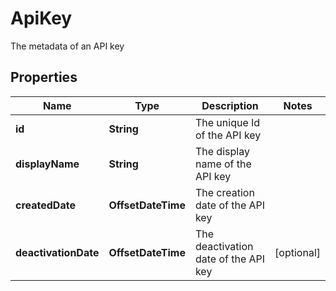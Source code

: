 

# ApiKey

The metadata of an API key

## Properties

Name | Type | Description | Notes
------------ | ------------- | ------------- | -------------
**id** | **String** | The unique Id of the API key | 
**displayName** | **String** | The display name of the API key | 
**createdDate** | **OffsetDateTime** | The creation date of the API key | 
**deactivationDate** | **OffsetDateTime** | The deactivation date of the API key |  [optional]




